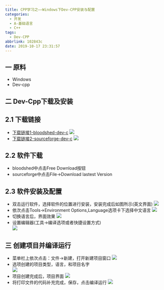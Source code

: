 ```yaml
---
title: CPP学习之——Windows下Dev-CPP安装与配置
categories:
  - 开发
  - A-基础语言
  - C++
tags:
  - Dev-CPP
abbrlink: 102843c
date: 2019-10-17 23:31:57
---
```

## 一 原料
* Windows
* Dev-cpp

<!--more-->
## 二 Dev-Cpp下载及安装

## 2.1 下载链接
* [下载链接1-bloodshed-dev-c][1]
![][3]
* [下载链接2-sourceforge-dev-c][2]
![][4]

## 2.2 软件下载
* bloodshed中点击Free Download按钮
* sourceforge中点击File->Download lastest Version

## 2.3 软件安装及配置
* 双击运行软件，选择软件的位置进行安装，安装完成后如图所示(英文界面)
![][5]
* 依次点击Tools->Environment Options,Language选项卡下选择中文语言 
![][6]
* 切换语言后，界面效果
![][7]
* 设置编辑器(工具->编译选项或者快捷设置方式)  
![][8]


## 三 创建项目并编译运行
* 菜单栏上依次点击：文件->新建，打开新建项目窗口
![][9]
* 选项创建的项目类型，语言，和项目名字   
![][10]
* 项目创建完成后，项目界面
![][11]
* 将打印文件的代码补充完成，保存，点击编译运行
![][12]




[1]: https://bloodshed-dev-c.en.softonic.com/
[2]: https://sourceforge.net/projects/orwelldevcpp/files/
[3]: https://raw.githubusercontent.com/PGzxc/CDN/master/blog-image/dev-cpp-bloodshed-download.png
[4]: https://raw.githubusercontent.com/PGzxc/CDN/master/blog-image/dev-cpp-sourceforge-download.png
[5]: https://raw.githubusercontent.com/PGzxc/CDN/master/blog-image/dev-cpp-install-finish.png
[6]: https://raw.githubusercontent.com/PGzxc/CDN/master/blog-image/dev-cpp-language-change.png
[7]: https://raw.githubusercontent.com/PGzxc/CDN/master/blog-image/dev-cpp-language-apply.png
[8]: https://raw.githubusercontent.com/PGzxc/CDN/master/blog-image/dev-cpp-compiler-select.png
[9]: https://raw.githubusercontent.com/PGzxc/CDN/master/blog-image/dev-cpp-new-project.png
[10]: https://raw.githubusercontent.com/PGzxc/CDN/master/blog-image/dev-cpp-project-setting.png
[11]: https://raw.githubusercontent.com/PGzxc/CDN/master/blog-image/dev-cpp-create-finish-preview.png
[12]: https://raw.githubusercontent.com/PGzxc/CDN/master/blog-image/dev-cpp-save-build-run.png
